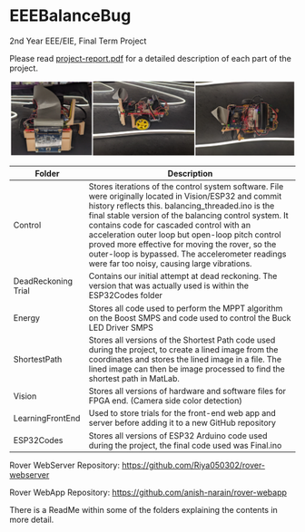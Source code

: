 # EEEBalanceBug
2nd Year EEE/EIE, Final Term Project

Please read [project-report.pdf](https://github.com/anish-narain/EEEBalanceBug/blob/main/project-report.pdf) for a detailed description of each part of the project.

![final chassis images](final-design.png)

| Folder  | Description |
| ------------- | ------------- |
| Control  | Stores iterations of the control system software. File were originally located in Vision/ESP32 and commit history reflects this. balancing_threaded.ino is the final stable version of the balancing control system. It contains code for cascaded control with an acceleration outer loop but open-loop pitch control proved more effective for moving the rover, so the outer-loop is bypassed. The accelerometer readings were far too noisy, causing large vibrations.  |
| DeadReckoning Trial  | Contains our initial attempt at dead reckoning. The version that was actually used is within the ESP32Codes folder  |
| Energy  | Stores all code used to perform the MPPT algorithm on the Boost SMPS and code used to control the Buck LED Driver SMPS  |
| ShortestPath  | Stores all versions of the Shortest Path code used during the project, to create a lined image from the coordinates and stores the lined image in a file. The lined image can then be image processed to find the shortest path in MatLab.   |
| Vision  | Stores all versions of hardware and software files for FPGA end. (Camera side color detection) |
| LearningFrontEnd | Used to store trials for the front-end web app and server before adding it to a new GitHub repository  |
| ESP32Codes  | Stores all versions of ESP32 Arduino code used during the project, the final code used was Final.ino |

Rover WebServer Repository: https://github.com/Riya050302/rover-webserver

Rover WebApp Repository: https://github.com/anish-narain/rover-webapp

There is a ReadMe within some of the folders explaining the contents in more detail.
